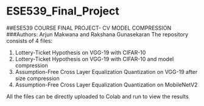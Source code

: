 # ESE539_Final_Project
##ESE539 COURSE FINAL PROJECT- CV MODEL COMPRESSION
###Authors: Arjun Makwana and Rakshana Gunasekaran
The repository consists of 4 files:
1. Lottery-Ticket Hypothesis on VGG-19 with CIFAR-10
2. Lottery-Ticket Hypothesis on VGG-19 with CIFAR-10 and model compression
3. Assumption-Free Cross Layer Equalization Quantization on VGG-19 after size compression
4. Assumption-Free Cross Layer Equalization Quantization on MobileNetV2

All the files can be directly uploaded to Colab and run to view the results
